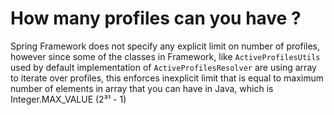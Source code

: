 # How many profiles can you have ?
Spring Framework does not specify any explicit limit on number of profiles, however since some of the classes in Framework,
like ```ActiveProfilesUtils``` used by default implementation of ```ActiveProfilesResolver``` are using array to 
iterate over profiles, this enforces inexplicit limit that is equal to maximum number of elements in array that you can 
have in Java, which is Integer.MAX_VALUE  (2³¹ - 1) 